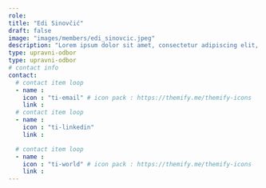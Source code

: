 ```yaml
---
role: 
title: "Edi Sinovčić"
draft: false
image: "images/members/edi_sinovcic.jpeg"
description: "Lorem ipsum dolor sit amet, consectetur adipiscing elit, sed do eiusmod tempor incididunt ut labore et dolore magna aliqua."
type: upravni-odbor
type: upravni-odbor
# contact info
contact:
  # contact item loop
  - name : 
    icon : "ti-email" # icon pack : https://themify.me/themify-icons
    link : 
  # contact item loop
  - name : 
    icon : "ti-linkedin"
    link : 

  # contact item loop
  - name : 
    icon : "ti-world" # icon pack : https://themify.me/themify-icons
    link : 
---
```

